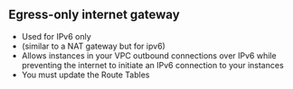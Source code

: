 ## Egress-only internet gateway

- Used for IPv6 only
- (similar to a NAT gateway but for ipv6)
- Allows instances in your VPC outbound connections over IPv6 while preventing the internet to initiate an IPv6 connection to your instances
- You must update the Route Tables